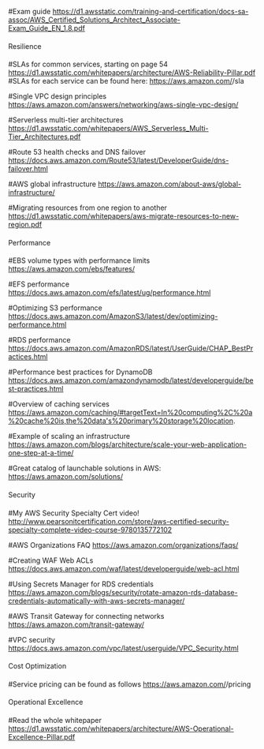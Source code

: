 #Exam guide
https://d1.awsstatic.com/training-and-certification/docs-sa-assoc/AWS_Certified_Solutions_Architect_Associate-Exam_Guide_EN_1.8.pdf

####
Resilience
####

#SLAs for common services, starting on page 54
https://d1.awsstatic.com/whitepapers/architecture/AWS-Reliability-Pillar.pdf
#SLAs for each service can be found here:
https://aws.amazon.com/<servicename>/sla

#Single VPC design principles
https://aws.amazon.com/answers/networking/aws-single-vpc-design/

#Serverless multi-tier architectures
https://d1.awsstatic.com/whitepapers/AWS_Serverless_Multi-Tier_Architectures.pdf

#Route 53 health checks and DNS failover
https://docs.aws.amazon.com/Route53/latest/DeveloperGuide/dns-failover.html

#AWS global infrastructure
https://aws.amazon.com/about-aws/global-infrastructure/

#Migrating resources from one region to another
https://d1.awsstatic.com/whitepapers/aws-migrate-resources-to-new-region.pdf

####
Performance
####

#EBS volume types with performance limits
https://aws.amazon.com/ebs/features/

#EFS performance
https://docs.aws.amazon.com/efs/latest/ug/performance.html

#Optimizing S3 performance
https://docs.aws.amazon.com/AmazonS3/latest/dev/optimizing-performance.html

#RDS performance
https://docs.aws.amazon.com/AmazonRDS/latest/UserGuide/CHAP_BestPractices.html

#Performance best practices for DynamoDB
https://docs.aws.amazon.com/amazondynamodb/latest/developerguide/best-practices.html

#Overview of caching services
https://aws.amazon.com/caching/#targetText=In%20computing%2C%20a%20cache%20is,the%20data's%20primary%20storage%20location.

#Example of scaling an infrastructure
https://aws.amazon.com/blogs/architecture/scale-your-web-application-one-step-at-a-time/



#Great catalog of launchable solutions in AWS:
https://aws.amazon.com/solutions/

####
Security
####

#My AWS Security Specialty Cert video!
http://www.pearsonitcertification.com/store/aws-certified-security-specialty-complete-video-course-9780135772102

#AWS Organizations FAQ
https://aws.amazon.com/organizations/faqs/

#Creating WAF Web ACLs
https://docs.aws.amazon.com/waf/latest/developerguide/web-acl.html

#Using Secrets Manager for RDS credentials
https://aws.amazon.com/blogs/security/rotate-amazon-rds-database-credentials-automatically-with-aws-secrets-manager/

#AWS Transit Gateway for connecting networks
https://aws.amazon.com/transit-gateway/

#VPC security
https://docs.aws.amazon.com/vpc/latest/userguide/VPC_Security.html

####
Cost Optimization
####

#Service pricing can be found as follows
https://aws.amazon.com/<servicename>/pricing

####
Operational Excellence
####

#Read the whole whitepaper
https://d1.awsstatic.com/whitepapers/architecture/AWS-Operational-Excellence-Pillar.pdf


